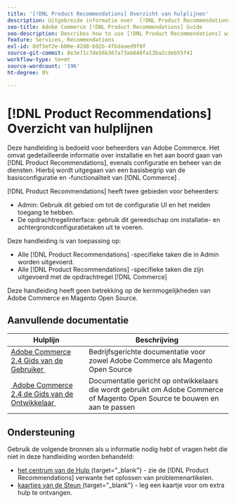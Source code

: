 ```yaml
---
title: '[!DNL Product Recommendations] Overzicht van hulplijnen'
description: Uitgebreide informatie over  [!DNL Product Recommendations]  voor de beheerders van Adobe Commerce, met inbegrip van installatie en onboarding
seo-title: Adobe Commerce [!DNL Product Recommendations] Guide
seo-description: Describes how to use [!DNL Product Recommendations] with Adobe Commerce.
feature: Services, Recommendations
exl-id: 8df3ef2e-b00e-42d8-b92b-4fbdaaed9f8f
source-git-commit: 8e3e71c7de56b367a73ab048fa13ba2cdeb55f41
workflow-type: tm+mt
source-wordcount: '196'
ht-degree: 0%

---
```


# [!DNL Product Recommendations] Overzicht van hulplijnen

Deze handleiding is bedoeld voor beheerders van Adobe Commerce. Het omvat gedetailleerde informatie over installatie en het aan boord gaan van [!DNL Product Recommendations], evenals configuratie en beheer van de diensten. Hierbij wordt uitgegaan van een basisbegrip van de basisconfiguratie en -functionaliteit van [!DNL Commerce] .

[!DNL Product Recommendations] heeft twee gebieden voor beheerders:

* Admin: Gebruik dit gebied om tot de configuratie UI en het melden toegang te hebben.
* De opdrachtregelinterface: gebruik dit gereedschap om installatie- en achtergrondconfiguratietaken uit te voeren.

Deze handleiding is van toepassing op:

* Alle [!DNL Product Recommendations] -specifieke taken die in Admin worden uitgevoerd.
* Alle [!DNL Product Recommendations] -specifieke taken die zijn uitgevoerd met de opdrachtregel [!DNL Commerce]

Deze handleiding heeft geen betrekking op de kernmogelijkheden van Adobe Commerce en Magento Open Source.

## Aanvullende documentatie

| Hulplijn | Beschrijving |
|------ | ----------- |
| [&#x200B; Adobe Commerce 2.4 Gids van de Gebruiker &#x200B;](https://experienceleague.adobe.com/docs/commerce.html?lang=nl-NL) | Bedrijfsgerichte documentatie voor zowel Adobe Commerce als Magento Open Source |
| [&#x200B; Adobe Commerce 2.4 de Gids van de Ontwikkelaar &#x200B;](https://developer.adobe.com/commerce/docs) | Documentatie gericht op ontwikkelaars die wordt gebruikt om Adobe Commerce of Magento Open Source te bouwen en aan te passen |

## Ondersteuning

Gebruik de volgende bronnen als u informatie nodig hebt of vragen hebt die niet in deze handleiding worden behandeld:

* [&#x200B; het centrum van de Hulp &#x200B;](https://experienceleague.adobe.com/docs/commerce-knowledge-base/kb/help-center-guide/magento-help-center-user-guide.html?lang=nl-NL#submit-tickets){target="_blank"} - zie de [!DNL Product Recommendations] verwante het oplossen van problemenartikelen.
* [&#x200B; kaartjes van de Steun &#x200B;](https://experienceleague.adobe.com/docs/commerce-knowledge-base/kb/help-center-guide/magento-help-center-user-guide.html?lang=nl-NL#submit-ticket){target="_blank"} - leg een kaartje voor om extra hulp te ontvangen.
